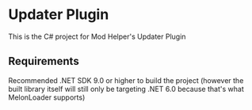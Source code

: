 # Updater Plugin

This is the C# project for Mod Helper's Updater Plugin

## Requirements

Recommended .NET SDK 9.0 or higher to build the project (however the built library itself will still only be targeting
.NET 6.0 because that's what MelonLoader supports)